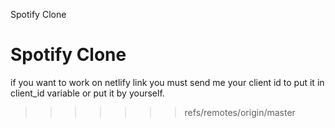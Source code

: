 Spotify Clone

Spotify Clone
=======
if you want to work on netlify link you must send me your client id to put it in client_id variable or put it by yourself.
>>>>>>> refs/remotes/origin/master
